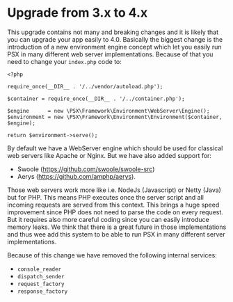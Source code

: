 
# Upgrade from 3.x to 4.x

This upgrade contains not many and breaking changes and it is likely that you 
can upgrade your app easily to 4.0. Basically the biggest change is the 
introduction of a new environment engine concept which let you easily run PSX
in many different web server implementations. Because of that you need to change
your `index.php` code to:

```
<?php

require_once(__DIR__ . '/../vendor/autoload.php');

$container = require_once(__DIR__ . '/../container.php');

$engine      = new \PSX\Framework\Environment\WebServer\Engine();
$environment = new \PSX\Framework\Environment\Environment($container, $engine);

return $environment->serve();
```

By default we have a WebServer engine which should be used for classical web 
servers like Apache or Nginx. But we have also added support for:

* Swoole (https://github.com/swoole/swoole-src)
* Aerys (https://github.com/amphp/aerys).

Those web servers work more like i.e. NodeJs (Javascript) or Netty (Java) but
for PHP. This means PHP executes once the server script and all incoming 
requests are served from this context. This brings a huge speed improvement 
since PHP does not need to parse the code on every request. But it requires also 
more careful coding since you can easily introduce memory leaks. We think that
there is a great future in those implementations and thus wee add this system to 
be able to run PSX in many different server implementations.

Because of this change we have removed the following internal services:

* `console_reader`
* `dispatch_sender`
* `request_factory`
* `response_factory`
